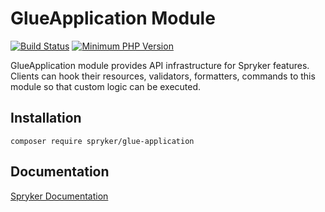 # GlueApplication Module

[![Build Status](https://travis-ci.org/spryker/glue-application.svg)](https://travis-ci.org/spryker/glue-application)
[![Minimum PHP Version](https://img.shields.io/badge/php-%3E%3D%207.3-8892BF.svg)](https://php.net/)

GlueApplication module provides API infrastructure for Spryker features. Clients can hook their resources, validators, formatters, commands to this module so that custom logic can be executed.
## Installation

```
composer require spryker/glue-application
```

## Documentation

[Spryker Documentation](https://academy.spryker.com/developing_with_spryker/module_guide/modules.html)
